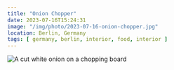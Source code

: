 ```yaml
---
title: "Onion Chopper"
date: 2023-07-16T15:24:31
image: "/img/photo/2023-07-16-onion-chopper.jpg"
location: Berlin, Germany
tags: [ germany, berlin, interior, food, interior ]
---
```


![A cut white onion on a chopping board](/img/photo/2023-07-16-onion-chopper.jpg)
